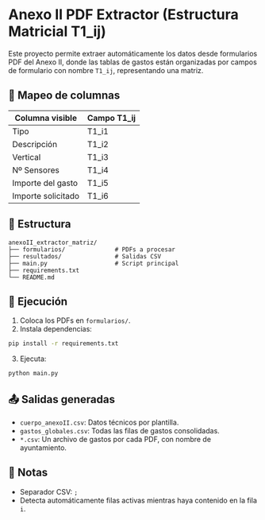 # Anexo II PDF Extractor (Estructura Matricial T1_ij)

Este proyecto permite extraer automáticamente los datos desde formularios PDF del Anexo II, donde las tablas de gastos están organizadas por campos de formulario con nombre `T1_ij`, representando una matriz.

## 🧮 Mapeo de columnas

| Columna visible        | Campo T1_ij |
|------------------------|-------------|
| Tipo                   | T1_i1       |
| Descripción            | T1_i2       |
| Vertical               | T1_i3       |
| Nº Sensores            | T1_i4       |
| Importe del gasto      | T1_i5       |
| Importe solicitado     | T1_i6       |

## 📁 Estructura

```
anexoII_extractor_matriz/
├── formularios/              # PDFs a procesar
├── resultados/               # Salidas CSV
├── main.py                   # Script principal
├── requirements.txt
└── README.md
```

## 🧪 Ejecución

1. Coloca los PDFs en `formularios/`.
2. Instala dependencias:
```bash
pip install -r requirements.txt
```
3. Ejecuta:
```bash
python main.py
```

## 📤 Salidas generadas

- `cuerpo_anexoII.csv`: Datos técnicos por plantilla.
- `gastos_globales.csv`: Todas las filas de gastos consolidadas.
- `*.csv`: Un archivo de gastos por cada PDF, con nombre de ayuntamiento.

## 🔧 Notas

- Separador CSV: `;`
- Detecta automáticamente filas activas mientras haya contenido en la fila `i`.

